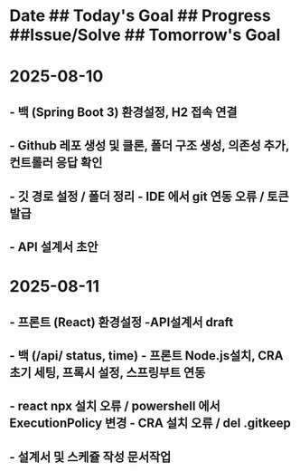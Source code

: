 # Date ## Today's Goal ## Progress ##Issue/Solve ## Tomorrow's Goal
# 2025-08-10  
  ## - 백 (Spring Boot 3) 환경설정, H2 접속 연결
  ## - Github 레포 생성 및 클론, 폴더 구조 생성, 의존성 추가, 컨트롤러 응답 확인 
  ## - 깃 경로 설정 / 폴더 정리 - IDE 에서 git 연동 오류 / 토큰 발급 
  ## - API 설계서 초안

# 2025-08-11
  ## - 프론트 (React) 환경설정  -API설계서 draft
  ## - 백 (/api/ status, time) - 프론트 Node.js설치, CRA초기 세팅, 프록시 설정, 스프링부트 연동
  ## - react npx 설치 오류 / powershell 에서 ExecutionPolicy 변경 - CRA 설치 오류 / del .gitkeep 
  ## - 설계서 및 스케쥴 작성 문서작업 
